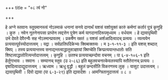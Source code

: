 +++
title = "०८ त्वं नो"

+++

हे अग्ने स्तवानः स्तूयमानस्त्वं नोऽस्माकं धनानां सनये दानार्थं यशसं यशोयुक्तं कारुं कर्मणां कर्तारं पुत्रं कृणुहि । कुरु । नवेन नूतनेनापसा प्राप्तेन त्वद्दत्तेन पुत्रेण कर्म यागदानादिरूपमृध्याम । वर्धयाम । हे द्यावापृथिवी उभे देवते देवैरन्यैः सह नोऽस्मान्प्रावतम् । प्रकर्षेण रक्षतं ॥ यशसं अर्शआदित्वादच् प्रत्ययः । व्यत्ययेन प्रत्ययात्पूर्वस्योदात्तत्वम् । यद्वा । सर्वप्रातिपदिकेभ्यः क्विब्वक्तव्यः । म ३-१-११-३ । इति यशस् शब्दात् क्विप् । तस्य प्रत्ययान्तस्य सनाद्यन्तत्वाद्धातुसञ्ज्ञायां क्विप्चेति क्रिप्प्रत्ययान्तधातोः सति शिष्टत्वाद्धातोरित्यन्तोदात्तत्वम् । कृणुहि । उतश्च प्रत्ययाच्छन्दोवा वचनम् । पा ६-४-१०६-१ इति हेर्लुगाभावः । स्रवानः । सम्यानच् स्तुवः (उ २-८६) इति बहुलवचनात्केवलस्यापि स्तौतेरानच् प्रत्ययः । वृषादित्वादाद्युदात्तत्वम् । ऋध्याम । ऋधु वृद्धौ । बहुलं छन्दसीति विकरणस्य लुक् । यासुट उदात्तत्वम् । द्यावापृथिवी । दिवो द्यावा (पा ६-३-२९) इति द्यावादेशः । आमन्त्रितानुदात्तत्वं ॥ ८ ॥